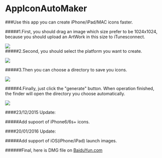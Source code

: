 # AppIconAutoMaker
###Use this app you can create iPhone/iPad/MAC icons faster.

#####1.First, you should drag an image which size prefer to be 1024x1024, because you should upload an ArtWork in this size to iTunesconnect.

![](https://github.com/Kito0615/AppIconAutoMaker/raw/master/.First.png)  
#####2.Second, you should select the platform you want to create.

![](https://github.com/Kito0615/AppIconAutoMaker/raw/master/.Second.png)

#####3.Then you can choose a directory to save you icons.

![](https://github.com/Kito0615/AppIconAutoMaker/raw/master/.Third.png)

#####4.Finally, just click the "generate" button. When operation finished, the finder will open the directory you choose automatically.

![](https://github.com/Kito0615/AppIconAutoMaker/raw/master/.Fourth.png)

####23/12/2015 Update:

#####Add supoort of iPhone6/6s+ icons.

####20/01/2016 Update:

#####Add support of iOS(iPhone/iPad) launch images.


######Final, here is DMG file on [BaiduYun.com](http://pan.baidu.com/s/1jIxtF5k)